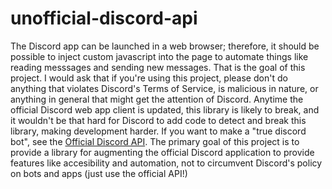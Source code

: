 # unofficial-discord-api
The Discord app can be launched in a web browser; therefore, it should be possible to inject custom javascript into the page to automate things like reading messsages and sending new messages. That is the goal of this project. I would ask that if you're using this project, please don't do anything that violates Discord's Terms of Service, is malicious in nature, or anything in general that might get the attention of Discord. Anytime the official Discord web app client is updated, this library is likely to break, and it wouldn't be that hard for Discord to add code to detect and break this library, making development harder. If you want to make a "true discord bot", see the [Official Discord API](https://discord.com/developers/docs/intro). The primary goal of this project is to provide a library for augmenting the official Discord application to provide features like accesibility and automation, not to circumvent Discord's policy on bots and apps (just use the official API!)
